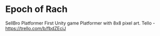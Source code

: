 # Epoch of Rach
 SellBro Platformer
 First Unity game Platformer with 8x8 pixel art.
Tello - https://trello.com/b/fbdZEciJ

